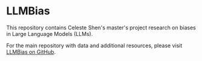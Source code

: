# LLMBias

This repository contains Celeste Shen's master's project research on biases in Large Language Models (LLMs).

For the main repository with data and additional resources, please visit [LLMBias on GitHub](https://github.com/ngrinnel/LLMBias).
